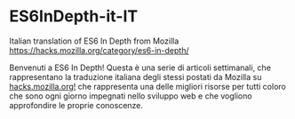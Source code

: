 # ES6InDepth-it-IT
Italian translation of ES6 In Depth from Mozilla  https://hacks.mozilla.org/category/es6-in-depth/

Benvenuti a ES6 In Depth! Questa è una serie di articoli settimanali, che rappresentano la traduzione italiana degli stessi postati da Mozilla su [hacks.mozilla.org!](https://hacks.mozilla.org/) che rappresenta una delle migliori risorse per tutti coloro che sono ogni giorno impegnati nello sviluppo web e che vogliono approfondire le proprie conoscenze.

